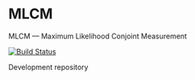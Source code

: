 # MLCM
MLCM — Maximum Likelihood Conjoint Measurement

[![Build Status](https://travis-ci.org/TUBvision/MLCM.svg?branch=master)](https://travis-ci.org/TUBvision/MLCM)

Development repository

